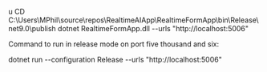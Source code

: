 u
CD C:\Users\MPhil\source\repos\RealtimeAIApp\RealtimeFormApp\bin\Release\net9.0\publish
dotnet RealtimeFormApp.dll --urls "http://localhost:5006"

Command to run in release mode on port five thousand and six:

dotnet run --configuration Release --urls "http://localhost:5006"